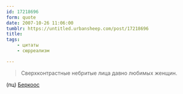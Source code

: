 ```yaml
---
id: 17218696
form: quote
date: 2007-10-26 11:06:00
tumblr: https://untitled.urbansheep.com/post/17218696
title: 
tags:
    - цитаты
    - сюрреализм

---
```


<blockquote>
Сверхконтрастные небритые лица давно любимых женщин.
</blockquote>

(пц) <a href="http://ordo-xenos.ya.ru/post.xml?item_no=248">Беркоос</a>
